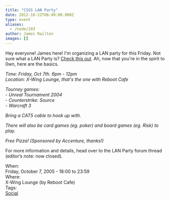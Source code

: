 ```yaml
---
title: "CSSS LAN Party"
date: 2012-10-22T06:49:00.000Z
type: event
aliases:
  - /node/103
author: James Railton
images: []
---
```


<div class="field field-name-body field-type-text-with-summary field-label-hidden"><div class="field-items"><div class="field-item even"><p>Hey everyone! James here! I&apos;m organizing a LAN party for this Friday. Not sure what a LAN Party is? <a href="http://www.lanparty.com/theguide/gettingstarted.shtm">Check this out</a>. Ah, now that you&apos;re in the spirit to 0wn, here are the basics.</p>
<p><cite>Time: Friday, Oct 7th. 6pm - 12pm<br>
Location: X-Wing Lounge, that&apos;s the one with Reboot Cafe</cite></p>
<p><cite>Tourney games:<br>
- Unreal Tournament 2004<br>
- Counterstrike: Source<br>
- Warcraft 3</cite></p>
<p><cite>Bring a CAT5 cable to hook up with.</cite></p>
<p><cite>There will also be card games (eg. poker) and board games (eg. Risk) to play.</cite></p>
<p><cite>Free Pizza! (Sponsored by Accenture, thanks!)</cite></p>
<p>For more information and details, head over to the LAN Party forum thread (editor&#x2019;s note: now closed).</p>
</div></div></div><div class="field field-name-field-dates field-type-datetime field-label-above"><div class="field-label">When:&#xA0;</div><div class="field-items"><div class="field-item even"><span class="date-display-single">Friday, October 7, 2005 - <span class="date-display-range"><span class="date-display-start">18:00</span> to <span class="date-display-end">23:59</span></span></span></div></div></div><div class="field field-name-field-location field-type-text field-label-above"><div class="field-label">Where:&#xA0;</div><div class="field-items"><div class="field-item even">X-Wing Lounge (by Reboot Cafe)</div></div></div>    <footer>
    <div class="field field-name-field-tags field-type-taxonomy-term-reference field-label-above"><div class="field-label">Tags:&#xA0;</div><div class="field-items"><div class="field-item even"><a href="/social">Social</a></div></div></div>      </footer>
